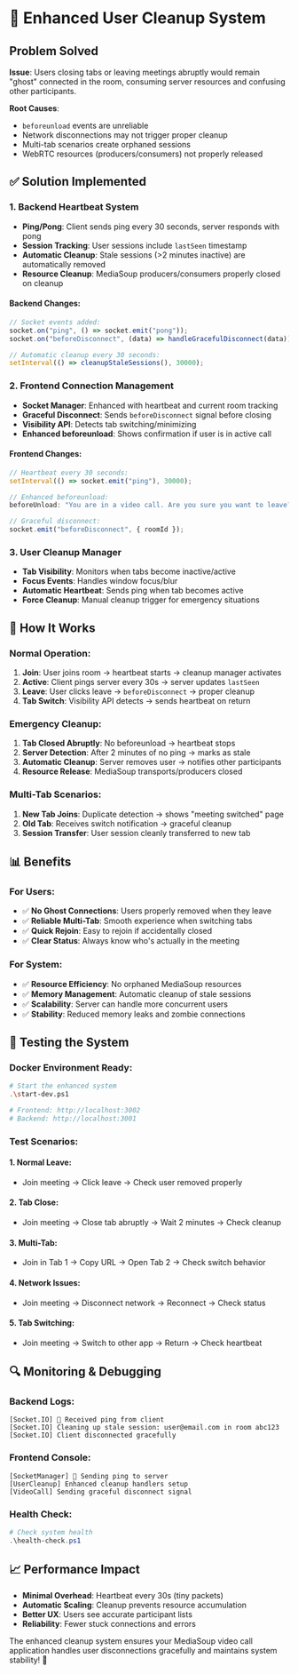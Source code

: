 # 🧹 Enhanced User Cleanup System

## Problem Solved

**Issue**: Users closing tabs or leaving meetings abruptly would remain "ghost" connected in the room, consuming server resources and confusing other participants.

**Root Causes**:

- `beforeunload` events are unreliable
- Network disconnections may not trigger proper cleanup
- Multi-tab scenarios create orphaned sessions
- WebRTC resources (producers/consumers) not properly released

## ✅ Solution Implemented

### 1. **Backend Heartbeat System**

- **Ping/Pong**: Client sends ping every 30 seconds, server responds with pong
- **Session Tracking**: User sessions include `lastSeen` timestamp
- **Automatic Cleanup**: Stale sessions (>2 minutes inactive) are automatically removed
- **Resource Cleanup**: MediaSoup producers/consumers properly closed on cleanup

#### Backend Changes:

```typescript
// Socket events added:
socket.on("ping", () => socket.emit("pong"));
socket.on("beforeDisconnect", (data) => handleGracefulDisconnect(data));

// Automatic cleanup every 30 seconds:
setInterval(() => cleanupStaleSessions(), 30000);
```

### 2. **Frontend Connection Management**

- **Socket Manager**: Enhanced with heartbeat and current room tracking
- **Graceful Disconnect**: Sends `beforeDisconnect` signal before closing
- **Visibility API**: Detects tab switching/minimizing
- **Enhanced beforeunload**: Shows confirmation if user is in active call

#### Frontend Changes:

```typescript
// Heartbeat every 30 seconds:
setInterval(() => socket.emit("ping"), 30000);

// Enhanced beforeunload:
beforeUnload: "You are in a video call. Are you sure you want to leave?";

// Graceful disconnect:
socket.emit("beforeDisconnect", { roomId });
```

### 3. **User Cleanup Manager**

- **Tab Visibility**: Monitors when tabs become inactive/active
- **Focus Events**: Handles window focus/blur
- **Automatic Heartbeat**: Sends ping when tab becomes active
- **Force Cleanup**: Manual cleanup trigger for emergency situations

## 🔧 How It Works

### Normal Operation:

1. **Join**: User joins room → heartbeat starts → cleanup manager activates
2. **Active**: Client pings server every 30s → server updates `lastSeen`
3. **Leave**: User clicks leave → `beforeDisconnect` → proper cleanup
4. **Tab Switch**: Visibility API detects → sends heartbeat on return

### Emergency Cleanup:

1. **Tab Closed Abruptly**: No beforeunload → heartbeat stops
2. **Server Detection**: After 2 minutes of no ping → marks as stale
3. **Automatic Cleanup**: Server removes user → notifies other participants
4. **Resource Release**: MediaSoup transports/producers closed

### Multi-Tab Scenarios:

1. **New Tab Joins**: Duplicate detection → shows "meeting switched" page
2. **Old Tab**: Receives switch notification → graceful cleanup
3. **Session Transfer**: User session cleanly transferred to new tab

## 📊 Benefits

### For Users:

- ✅ **No Ghost Connections**: Users properly removed when they leave
- ✅ **Reliable Multi-Tab**: Smooth experience when switching tabs
- ✅ **Quick Rejoin**: Easy to rejoin if accidentally closed
- ✅ **Clear Status**: Always know who's actually in the meeting

### For System:

- ✅ **Resource Efficiency**: No orphaned MediaSoup resources
- ✅ **Memory Management**: Automatic cleanup of stale sessions
- ✅ **Scalability**: Server can handle more concurrent users
- ✅ **Stability**: Reduced memory leaks and zombie connections

## 🚀 Testing the System

### Docker Environment Ready:

```bash
# Start the enhanced system
.\start-dev.ps1

# Frontend: http://localhost:3002
# Backend: http://localhost:3001
```

### Test Scenarios:

#### 1. **Normal Leave**:

- Join meeting → Click leave → Check user removed properly

#### 2. **Tab Close**:

- Join meeting → Close tab abruptly → Wait 2 minutes → Check cleanup

#### 3. **Multi-Tab**:

- Join in Tab 1 → Copy URL → Open Tab 2 → Check switch behavior

#### 4. **Network Issues**:

- Join meeting → Disconnect network → Reconnect → Check status

#### 5. **Tab Switching**:

- Join meeting → Switch to other app → Return → Check heartbeat

## 🔍 Monitoring & Debugging

### Backend Logs:

```
[Socket.IO] 🏓 Received ping from client
[Socket.IO] Cleaning up stale session: user@email.com in room abc123
[Socket.IO] Client disconnected gracefully
```

### Frontend Console:

```
[SocketManager] 🏓 Sending ping to server
[UserCleanup] Enhanced cleanup handlers setup
[VideoCall] Sending graceful disconnect signal
```

### Health Check:

```powershell
# Check system health
.\health-check.ps1
```

## 📈 Performance Impact

- **Minimal Overhead**: Heartbeat every 30s (tiny packets)
- **Automatic Scaling**: Cleanup prevents resource accumulation
- **Better UX**: Users see accurate participant lists
- **Reliability**: Fewer stuck connections and errors

The enhanced cleanup system ensures your MediaSoup video call application handles user disconnections gracefully and maintains system stability! 🎯
